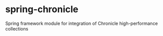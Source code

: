 # spring-chronicle
Spring framework module for integration of Chronicle high-performance collections

